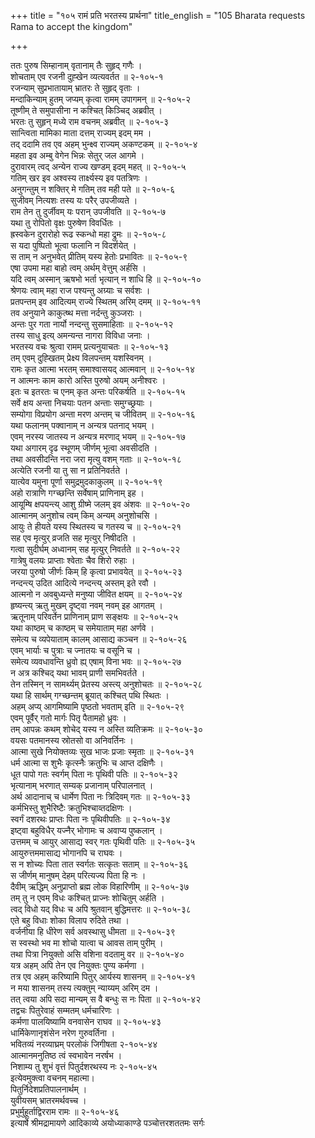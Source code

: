 +++
title = "१०५ रामं प्रति भरतस्य प्रार्थना"
title_english = "105 Bharata requests Rama to accept the kingdom"

+++
<div class="audioEmbed"  caption="श्रीराम-हरिसीताराममूर्ति-घनपाठिभ्यां वचनम्" src="https://archive.org/download/Ramayana-recitation-Sriram-harisItArAmamUrti-Ghanapaati-v2/Kanda_2/Kanda_2_AYK-105-Ramam_Prathi_Bharathasya_Pradhanaa.mp3"></div>

ततः पुरुष सिम्हानाम् वृतानाम् तैः सुहृद् गणैः ।  
शोचताम् एव रजनी दुह्खेन व्यत्यवर्तत ॥ २-१०५-१  
रजन्याम् सुप्रभातायाम् भ्रातरः ते सुहृद् वृताः ।  
मन्दाकिन्याम् हुतम् जप्यम् कृत्वा रामम् उपागमन् ॥ २-१०५-२  
तूष्णीम् ते समुपासीना न कश्चित् किञ्चिद् अब्रवीत् ।  
भरतः तु सुहृन् मध्ये राम वचनम् अब्रवीत् ॥ २-१०५-३  
सान्त्विता मामिका माता दत्तम् राज्यम् इदम् मम ।  
तद् ददामि तव एव अहम् भुन्क्ष्व राज्यम् अकण्टकम् ॥ २-१०५-४  
महता इव अम्बु वेगेन भिन्नः सेतुर् जल आगमे ।  
दुरावारम् त्वद् अन्येन राज्य खण्डम् इदम् महत् ॥ २-१०५-५  
गतिम् खर इव अश्वस्य तार्क्ष्यस्य इव पतत्रिणः ।  
अनुगन्तुम् न शक्तिर् मे गतिम् तव मही पते ॥ २-१०५-६  
सुजीवम् नित्यशः तस्य यः परैर् उपजीव्यते ।  
राम तेन तु दुर्जीवम् यः परान् उपजीवति ॥ २-१०५-७  
यथा तु रोपितो वृक्षः पुरुषेण विवर्धितः ।  
ह्रस्वकेन दुरारोहो रूढ स्कन्धो महा द्रुमः ॥ २-१०५-८  
स यदा पुष्पितो भूत्वा फलानि न विदर्शयेत् ।  
स ताम् न अनुभवेत् प्रीतिम् यस्य हेतोः प्रभावितः ॥ २-१०५-९  
एषा उपमा महा बाहो त्वम् अर्थम् वेत्तुम् अर्हसि ।  
यदि त्वम् अस्मान् ऋषभो भर्ता भृत्यान् न शाधि हि ॥ २-१०५-१०  
श्रेणयः त्वाम् महा राज पश्यन्तु अग्र्याः च सर्वशः ।  
प्रतपन्तम् इव आदित्यम् राज्ये स्थितम् अरिम् दमम् ॥ २-१०५-११  
तव अनुयाने काकुत्ष्थ मत्ता नर्दन्तु कुञ्जराः ।  
अन्तः पुर गता नार्यो नन्दन्तु सुसमाहिताः ॥ २-१०५-१२  
तस्य साधु इत्य् अमन्यन्त नागरा विविधा जनाः ।  
भरतस्य वचः श्रुत्वा रामम् प्रत्यनुयाचतः ॥ २-१०५-१३  
तम् एवम् दुह्खितम् प्रेक्ष्य विलपन्तम् यशस्विनम् ।  
रामः कृत आत्मा भरतम् समाश्वासयद् आत्मवान् ॥ २-१०५-१४  
न आत्मनः काम कारो अस्ति पुरुषो अयम् अनीश्वरः ।  
इतः च इतरतः च एनम् कृत अन्तः परिकर्षति ॥ २-१०५-१५  
सर्वे क्षय अन्ता निचयाः पतन अन्ताः समुग्च्छ्रयाः ।  
सम्योगा विप्रयोग अन्ता मरण अन्तम् च जीवितम् ॥ २-१०५-१६  
यथा फलानम् पक्वानाम् न अन्यत्र पतनाद् भयम् ।  
एवम् नरस्य जातस्य न अन्यत्र मरणाद् भयम् ॥ २-१०५-१७  
यथा अगारम् दृढ स्थूणम् जीर्णम् भूत्वा अवसीदति ।  
तथा अवसीदन्ति नरा जरा मृत्यु वशम् गताः ॥ २-१०५-१८  
अत्येति रजनी या तु सा न प्रतिनिवर्तते ।  
यात्येव यमुना पूर्णा समुद्रमुदकाकुलम् ॥ २-१०५-१९  
अहो रात्राणि गग्च्छन्ति सर्वेषाम् प्राणिनाम् इह ।  
आयूम्षि क्षपयन्त्य् आशु ग्रीष्मे जलम् इव अंशवः ॥ २-१०५-२०  
आत्मानम् अनुशोच त्वम् किम् अन्यम् अनुशोचसि ।  
आयुः ते हीयते यस्य स्थितस्य च गतस्य च ॥ २-१०५-२१  
सह एव मृत्युर् व्रजति सह मृत्युर् निषीदति ।  
गत्वा सुदीर्घम् अध्वानम् सह मृत्युर् निवर्तते ॥ २-१०५-२२  
गात्रेषु वलयः प्राप्ताः श्वेताः चैव शिरो रुहाः ।  
जरया पुरुषो जीर्णः किम् हि कृत्वा प्रभावयेत् ॥ २-१०५-२३  
नन्दन्त्य् उदित आदित्ये नन्दन्त्य् अस्तम् इते रवौ ।  
आत्मनो न अवबुध्यन्ते मनुष्या जीवित क्षयम् ॥ २-१०५-२४  
हृष्यन्त्य् ऋतु मुखम् दृष्ट्वा नवम् नवम् इह आगतम् ।  
ऋतूनाम् परिवर्तेन प्राणिनाम् प्राण सङ्क्षयः ॥ २-१०५-२५  
यथा काष्ठम् च काष्ठम् च समेयाताम् महा अर्णवे ।  
समेत्य च व्यपेयाताम् कालम् आसाद्य कञ्चन ॥ २-१०५-२६  
एवम् भार्याः च पुत्राः च ज्नातयः च वसूनि च ।  
समेत्य व्यवधावन्ति ध्रुवो ह्य् एषाम् विना भवः ॥ २-१०५-२७  
न अत्र कश्चिद् यथा भावम् प्राणी समभिवर्तते ।  
तेन तस्मिन् न सामर्थ्यम् प्रेतस्य अस्त्य् अनुशोचतः ॥ २-१०५-२८  
यथा हि सार्थम् गग्च्छन्तम् ब्रूयात् कश्चित् पथि स्थितः ।  
अहम् अप्य् आगमिष्यामि पृष्ठतो भवताम् इति ॥ २-१०५-२९  
एवम् पूर्वैर् गतो मार्गः पितृ पैतामहो ध्रुवः ।  
तम् आपन्नः कथम् शोचेद् यस्य न अस्ति व्यतिक्रमः ॥ २-१०५-३०  
वयसः पतमानस्य स्रोतसो वा अनिवर्तिनः ।  
आत्मा सुखे नियोक्तव्यः सुख भाजः प्रजाः स्मृताः ॥ २-१०५-३१  
धर्म आत्मा स शुभैः कृत्स्नैः क्रतुभिः च आप्त दक्षिणैः ।  
धूत पापो गतः स्वर्गम् पिता नः पृथिवी पतिः ॥ २-१०५-३२  
भृत्यानाम् भरणात् सम्यक् प्रजानाम् परिपालनात् ।  
अर्थ आदानाच् च धार्मेण पिता नः त्रिदिवम् गतः ॥ २-१०५-३३  
कर्मभिस्तु शुभैरिष्टैः क्रतुभिश्चाव्तदक्षिणः ।  
स्वर्गं दशरथः प्राप्तः पिता नः पृथिवीपतिः ॥ २-१०५-३४  
इष्ट्वा बहुविधैर् यज्नैर् भोगामः च अवाप्य पुष्कलान् ।  
उत्तमम् च आयुर् आसाद्य स्वर् गतः पृथिवी पतिः ॥ २-१०५-३५  
आयुरुत्तममासाद्य भोगानपि च राघवः ।  
स न शोच्यः पिता तात स्वर्गतः सत्कृतः सताम् ॥ २-१०५-३६  
स जीर्णम् मानुषम् देहम् परित्यज्य पिता हि नः ।  
दैवीम् ऋद्धिम् अनुप्राप्तो ब्रह्म लोक विहारिणीम् ॥ २-१०५-३७  
तम् तु न एवम् विधः कश्चित् प्राज्नः शोचितुम् अर्हति ।  
त्वद् विधो यद् विधः च अपि श्रुतवान् बुद्धिमत्तरः ॥ २-१०५-३८  
एते बहु विधाः शोका विलाप रुदिते तथा ।  
वर्जनीया हि धीरेण सर्व अवस्थासु धीमता ॥ २-१०५-३९  
स स्वस्थो भव मा शोचो यात्वा च आवस ताम् पुरीम् ।  
तथा पित्रा नियुक्तो असि वशिना वदतामु वर ॥ २-१०५-४०  
यत्र अहम् अपि तेन एव नियुक्तः पुण्य कर्मणा ।  
तत्र एव अहम् करिष्यामि पितुर् आर्यस्य शासनम् ॥ २-१०५-४१  
न मया शासनम् तस्य त्यक्तुम् न्याय्यम् अरिम् दम ।  
तत् त्वया अपि सदा मान्यम् स वै बन्धुः स नः पिता ॥ २-१०५-४२  
तद्वचः पितुरेवाहं सम्मतम् धर्मचारिणः ।  
कर्मणा पालयिष्यामि वनवासेन राघव ॥ २-१०५-४३  
धार्मिकेणानृशंसेन नरेण गुरुवर्तिना ।  
भवितव्यं नरव्याघ्रम् परलोकं जिगीषता २-१०५-४४  
आत्मानमनुतिष्ठ त्वं स्वभावेन नरर्षभ ।  
निशाम्य तु शुभं वृत्तं पितुर्दशरथस्य नः २-१०५-४५  
इत्येवमुक्त्वा वचनम् महात्मा।  
पितुर्निदेशप्रतिपालनार्थम् ।  
युवीयसम् भ्रातरमर्थवच्च ।  
प्रभुर्मुहूर्ताद्विरराम रामः ॥ २-१०५-४६  
इत्यार्षे श्रीमद्रामायणे आदिकाव्ये अयोध्याकाण्डे पञ्चोत्तरशततमः सर्गः